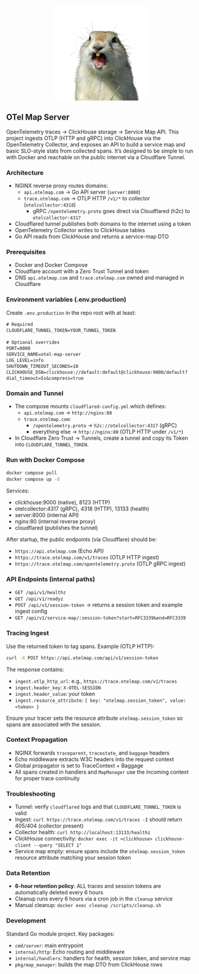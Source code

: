 

<p align="center">
  <img src="assets/otelmap.png" alt="OTELMAP" width="256" />
</p>

## OTel Map Server

OpenTelemetry traces → ClickHouse storage → Service Map API. This project ingests OTLP (HTTP and gRPC) into ClickHouse via the OpenTelemetry Collector, and exposes an API to build a service map and basic SLO-style stats from collected spans. It’s designed to be simple to run with Docker and reachable on the public internet via a Cloudflare Tunnel.

### Architecture
- NGINX reverse proxy routes domains:
  - `api.otelmap.com` → Go API server (`server:8000`)
  - `trace.otelmap.com` → OTLP HTTP `/v1/*` to collector (`otelcollector:4318`)
    - gRPC `/opentelemetry.proto` goes direct via Cloudflared (h2c) to `otelcollector:4317`
- Cloudflared tunnel publishes both domains to the internet using a token
- OpenTelemetry Collector writes to ClickHouse tables
- Go API reads from ClickHouse and returns a service-map DTO

### Prerequisites
- Docker and Docker Compose
- Cloudflare account with a Zero Trust Tunnel and token
- DNS `api.otelmap.com` and `trace.otelmap.com` owned and managed in Cloudflare

### Environment variables (.env.production)
Create `.env.production` in the repo root with at least:

```env
# Required
CLOUDFLARE_TUNNEL_TOKEN=YOUR_TUNNEL_TOKEN

# Optional overrides
PORT=8000
SERVICE_NAME=otel-map-server
LOG_LEVEL=info
SHUTDOWN_TIMEOUT_SECONDS=10
CLICKHOUSE_DSN=clickhouse://default:default@clickhouse:9000/default?dial_timeout=5s&compress=true
```

### Domain and Tunnel
- The compose mounts `cloudflared-config.yml` which defines:
  - `api.otelmap.com` → `http://nginx:80`
  - `trace.otelmap.com`:
    - `/opentelemetry.proto` → `h2c://otelcollector:4317` (gRPC)
    - everything else → `http://nginx:80` (OTLP HTTP under `/v1/*`)
- In Cloudflare Zero Trust → Tunnels, create a tunnel and copy its Token into `CLOUDFLARE_TUNNEL_TOKEN`.

### Run with Docker Compose

```bash
docker compose pull
docker compose up -d
```

Services:
- clickhouse:9000 (native), 8123 (HTTP)
- otelcollector:4317 (gRPC), 4318 (HTTP), 13133 (health)
- server:8000 (internal API)
- nginx:80 (internal reverse proxy)
- cloudflared (publishes the tunnel)

After startup, the public endpoints (via Cloudflare) should be:
- `https://api.otelmap.com` (Echo API)
- `https://trace.otelmap.com/v1/traces` (OTLP HTTP ingest)
- `https://trace.otelmap.com/opentelemetry.proto` (OTLP gRPC ingest)

### API Endpoints (internal paths)
- `GET /api/v1/healthz`
- `GET /api/v1/readyz`
- `POST /api/v1/session-token` → returns a session token and example ingest config
- `GET /api/v1/service-map/:session-token?start=RFC3339&end=RFC3339`

### Tracing Ingest
Use the returned token to tag spans. Example (OTLP HTTP):

```bash
curl -X POST https://api.otelmap.com/api/v1/session-token
```

The response contains:
- `ingest.otlp_http_url`: e.g., `https://trace.otelmap.com/v1/traces`
- `ingest.header_key`: `X-OTEL-SESSION`
- `ingest.header_value`: your token
- `ingest.resource_attribute`: `{ key: "otelmap.session_token", value: <token> }`

Ensure your tracer sets the resource attribute `otelmap.session_token` so spans are associated with the session.

### Context Propagation
- NGINX forwards `traceparent`, `tracestate`, and `baggage` headers
- Echo middleware extracts W3C headers into the request context
- Global propagator is set to TraceContext + Baggage
- All spans created in handlers and `MapManager` use the incoming context for proper trace continuity

### Troubleshooting
- Tunnel: verify `cloudflared` logs and that `CLOUDFLARE_TUNNEL_TOKEN` is valid
- Ingest: `curl https://trace.otelmap.com/v1/traces -I` should return 405/404 (collector present)
- Collector health: `curl http://localhost:13133/healthz`
- ClickHouse connectivity: `docker exec -it <clickhouse> clickhouse-client --query "SELECT 1"`
- Service map empty: ensure spans include the `otelmap.session_token` resource attribute matching your session token

### Data Retention
- **6-hour retention policy**: ALL traces and session tokens are automatically deleted every 6 hours
- Cleanup runs every 6 hours via a cron job in the `cleanup` service
- Manual cleanup: `docker exec cleanup /scripts/cleanup.sh`

### Development
Standard Go module project. Key packages:
- `cmd/server`: main entrypoint
- `internal/http`: Echo routing and middleware
- `internal/handlers`: handlers for health, session token, and service map
- `pkg/map_manager`: builds the map DTO from ClickHouse rows


